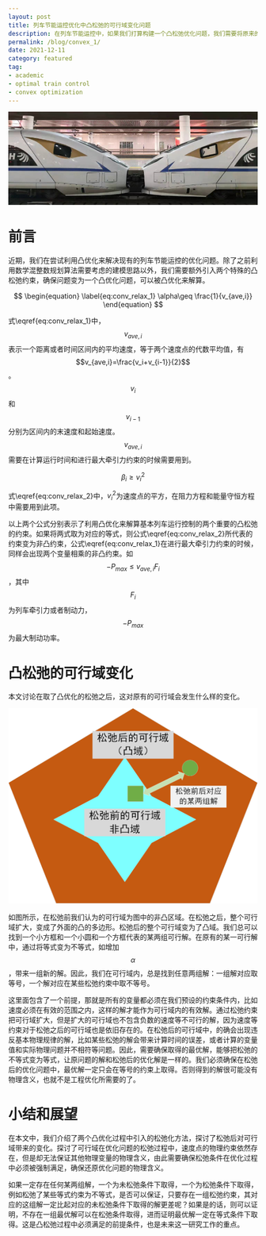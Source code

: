 ```yaml
---
layout: post
title: 列车节能运控优化中凸松弛的可行域变化问题
description: 在列车节能运控中，如果我们打算构建一个凸松弛优化问题，我们需要将原来的非图的约束进行松弛，将原有的可行域松弛为凸优化的可行域。这个过程我们称之为凸松弛。如果能够确保凸松弛之后，最优解能够和原问题保持一致，我们则可以用凸优化的方法对松弛的问题进行解算，大大提高计算效率，并确保解的质量。
permalink: /blog/convex_1/
date: 2021-12-11
category: featured
tag:
- academic
- optimal train control
- convex optimization
---
```


![High Speed Trains](/images/blog/HSR_1_comp.png "High Speed Trains")

# 前言
近期，我们在尝试利用凸优化来解决现有的列车节能运控的优化问题。除了之前利用数学混整数规划算法需要考虑的建模思路以外，我们需要额外引入两个特殊的凸松弛约束，确保问题变为一个凸优化问题，可以被凸优化来解算。

$$
\begin{equation}
\label{eq:conv_relax_1}
\alpha\geq \frac{1}{v_{ave,i}}
\end{equation}
$$

式\eqref{eq:conv_relax_1}中，$$v_{ave,i}$$表示一个距离或者时间区间内的平均速度，等于两个速度点的代数平均值，有$$v_{ave,i}=\frac{v_i+v_{i-1}}{2}$$。$$v_i$$和$$v_{i-1}$$分别为区间内的末速度和起始速度。$$v_{ave,i}$$需要在计算运行时间和进行最大牵引力约束的时候需要用到。

$$
\begin{equation}
\label{eq:conv_relax_2}
\beta_i\geq v_i^2
\end{equation}
$$

式\eqref{eq:conv_relax_2}中，$v_i^2$为速度点的平方，在阻力方程和能量守恒方程中需要用到此项。

以上两个公式分别表示了利用凸优化来解算基本列车运行控制的两个重要的凸松弛的约束。如果将两式取为对应的等式，则公式\eqref{eq:conv_relax_2}所代表的约束变为非凸约束，公式\eqref{eq:conv_relax_1}在进行最大牵引力约束的时候，同样会出现两个变量相乘的非凸约束。如$$-P_{max}\leq v_{ave,i} F_i$$，其中$$F_i$$为列车牵引力或者制动力，$$-P_{max}$$为最大制动功率。

# 凸松弛的可行域变化
本文讨论在取了凸优化的松弛之后，这对原有的可行域会发生什么样的变化。

![Feasible Domain Change in Convex Relaxation](/images/blog/convex_relax_domain.png "Feasible Domain Change in Convex Relaxation")

如图所示，在松弛前我们认为的可行域为图中的非凸区域。在松弛之后，整个可行域扩大，变成了外面的凸的多边形。松弛后的整个可行域变为了凸域。我们总可以找到一个小方框和一个小圆和一个方框代表的某两组可行解。在原有的某一可行解中，通过将等式变为不等式，如增加$$\alpha$$，带来一组新的解。因此，我们在可行域内，总是找到任意两组解：一组解对应取等号，一个解对应在某些松弛约束中取不等号。

这里面包含了一个前提，那就是所有的变量都必须在我们预设的约束条件内，比如速度必须在有效的范围之内，这样的解才能作为可行域内的有效解。通过松弛约束把可行域扩大，但是扩大的可行域也不包含负数的速度等不可行的解，因为速度等约束对于松弛之后的可行域也是依旧存在的。在松弛后的可行域中，的确会出现违反基本物理规律的解，比如某些松弛的解会带来计算时间的误差，或者计算的变量值和实际物理问题并不相符等问题。因此，需要确保取得的最优解，能够把松弛的不等式变为等式，让原问题的解和松弛后的优化解是一样的。我们必须确保在松弛后的优化问题中，最优解一定只会在等号的约束上取得。否则得到的解很可能没有物理含义，也就不是工程优化所需要的了。

# 小结和展望
在本文中，我们介绍了两个凸优化过程中引入的松弛化方法，探讨了松弛后对可行域带来的变化。探讨了可行域在优化问题的松弛过程中，速度点的物理约束依然存在，但是却无法保证其他物理变量的物理含义，由此需要确保松弛条件在优化过程中必须被强制满足，确保还原优化问题的物理含义。

如果一定存在任何某两组解，一个为未松弛条件下取得，一个为松弛条件下取得，例如松弛了某些等式约束为不等式，是否可以保证，只要存在一组松弛约束，其对应的这组解一定比起对应的未松弛条件下取得的解更差呢？如果是的话，则可以证明，不存在一组最优解可以在松弛条件取得，进而证明最优解一定在等式条件下取得。这是凸松弛过程中必须满足的前提条件，也是未来这一研究工作的重点。
